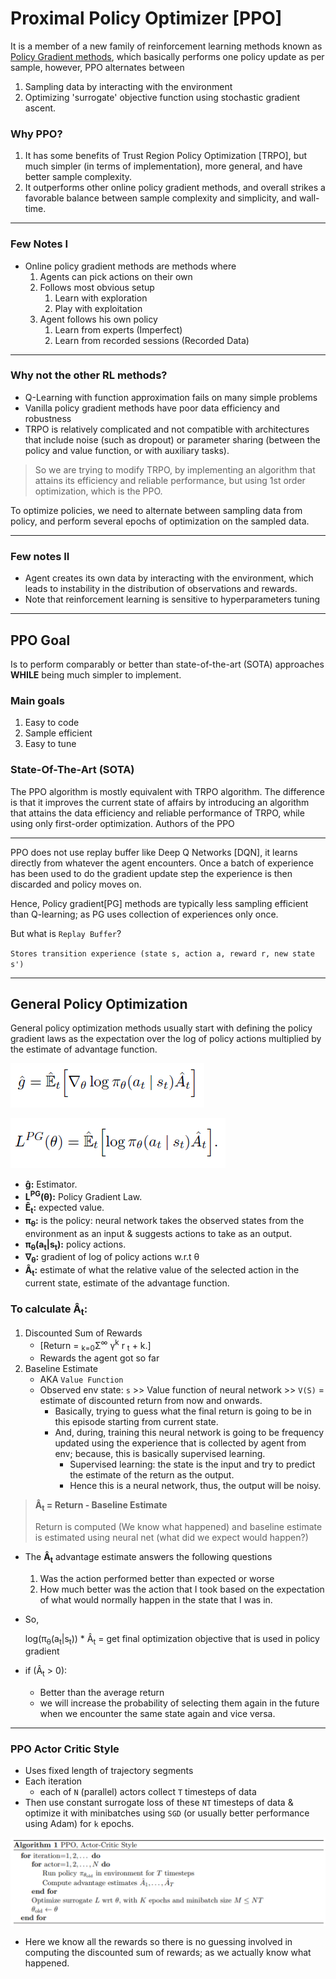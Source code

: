 # Proximal Policy Optimizer [PPO]

It is a member of a new family of reinforcement learning methods known as [Policy Gradient methods](policy-optimization.md), which basically performs one policy update as per sample, however, PPO alternates between

1. Sampling data by interacting with the environment
2. Optimizing 'surrogate' objective function using stochastic gradient ascent.

### Why PPO?

1. It has some benefits of Trust Region Policy Optimization [TRPO], but much simpler (in terms of implementation), more general, and have better sample complexity.
2. It outperforms other online policy gradient methods, and overall strikes a favorable balance between sample complexity and simplicity, and wall-time.

---

### Few Notes I

- Online policy gradient methods are methods where
  1. Agents can pick actions on their own
  2. Follows most obvious setup
     1. Learn with exploration
     2. Play with exploitation
  3. Agent follows his own policy
     1. Learn from experts (Imperfect)
     2. Learn from recorded sessions (Recorded Data)

---

### Why not the other RL methods?

- Q-Learning with function approximation fails on many simple problems
- Vanilla policy gradient methods have poor data efficiency and robustness
- TRPO is relatively complicated and not compatible with architectures that include noise (such as dropout) or parameter sharing (between the policy and value function, or with auxiliary tasks).

> So we are trying to modify TRPO, by implementing an algorithm that attains its efficiency and reliable performance, but using 1st order optimization, which is the PPO.

To optimize policies, we need to alternate between sampling data from policy, and perform several epochs of optimization on the sampled data.

---

### Few notes II

- Agent creates its own data by interacting with the environment, which leads to instability in the distribution of observations and rewards.
- Note that reinforcement learning is sensitive to hyperparameters tuning

---

## PPO Goal

Is to perform comparably or better than state-of-the-art (SOTA) approaches __WHILE__ being much simpler to implement.

### Main goals

1. Easy to code
2. Sample efficient
3. Easy to tune

### State-Of-The-Art (SOTA)

The PPO algorithm is mostly equivalent with TRPO algorithm. The difference is that it improves the current state of affairs by introducing an algorithm that attains the data efficiency and reliable performance of TRPO, while using only first-order optimization. Authors of the PPO

---

PPO does not use replay buffer like Deep Q Networks [DQN], it learns directly from whatever the agent encounters. Once a batch of experience has been used to do the gradient update step the experience is then discarded and policy moves on.

Hence, Policy gradient[PG] methods are typically less sampling efficient than Q-learning; as PG uses collection of experiences only once.

But what is `Replay Buffer`?

`Stores transition experience (state s, action a, reward r, new state s')`

---

## General Policy Optimization

General policy optimization methods usually start with defining the policy gradient laws as the expectation over the log of policy actions multiplied by the estimate of advantage function.

![Policy Gradient estimator](image/policy-gradient-estimator.png)

![Policy Gradient Law](image/policy-gradient-law.png)

- __ĝ:__ Estimator.
- __L<sup>PG</sup>(θ):__ Policy Gradient Law.
- __Ê<sub>t</sub>:__ expected value.
- __π<sub>θ</sub>:__ is the policy: neural network takes the observed states from the environment as an input & suggests actions to take as an output.
- __π<sub>θ</sub>(a<sub>t</sub>|s<sub>t</sub>):__ policy actions.
- __∇<sub>θ</sub>:__ gradient of log of policy actions w.r.t θ
- __Â<sub>t</sub>:__ estimate of what the relative value of the selected action in the current state, estimate of the advantage function.

### To calculate __Â<sub>t</sub>:__

1. Discounted Sum of Rewards
   - [Return = <sub>k=0</sub>Σ<sup>∞</sup> γ<sup>k</sup> r <sub>t</sub> + k.]
   - Rewards the agent got so far
2. Baseline Estimate
    - AKA `Value Function`
    - Observed env state: `s` >> Value function of neural network >> `V(S)` = estimate of discounted return from now and onwards.
      - Basically, trying to guess what the final return is going to be in this episode starting from current state.
      - And, during, training this neural network is going to be frequency updated using the experience that is collected by agent from env; because, this is basically supervised learning.
        - Supervised learning: the state is the input and try to predict the estimate of the return as the output.
        - Hence this is a neural network, thus, the output will be noisy.

>__Â<sub>t</sub> = Return - Baseline Estimate__
>
>Return is computed (We know what happened) and baseline estimate is estimated using neural net (what did we expect would happen?)

- The __Â<sub>t</sub>__ advantage estimate answers the following questions

  1. Was the action performed better than expected or worse
  2. How much better was the action that I took based on the expectation of what would normally happen in the state that I was in.

- So,
  
  log(π<sub>θ</sub>(a<sub>t</sub>|s<sub>t</sub>)) * Â<sub>t</sub> = get final optimization objective that is used in policy gradient

- if (Â<sub>t</sub> > 0):

  - Better than the average return
  - we will increase the probability of selecting them again in the future when we encounter the same state again and vice versa.
  
---

### PPO Actor Critic Style

- Uses fixed length of trajectory segments
- Each iteration
  - each of `N` (parallel) actors collect `T` timesteps of data
- Then use constant surrogate loss of these `NT` timesteps of data & optimize it with minibatches using `SGD` (or usually better performance using Adam) for `k` epochs.

![PPO Actor Critic Style Algorithm](image/ppo-actor-critic-style.png)

- Here we know all the rewards so there is no guessing involved in computing the discounted sum of rewards; as we actually know what happened.